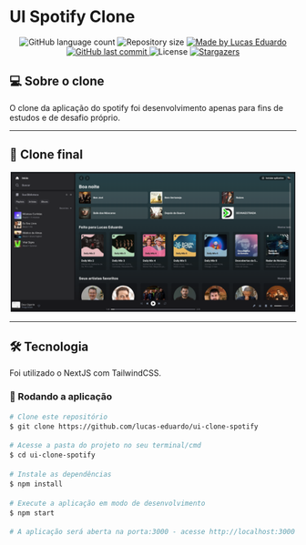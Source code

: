 # UI Spotify Clone

<p align="center">
  <img alt="GitHub language count" src="https://img.shields.io/github/languages/count/lucas-eduardo/ui-clone-spotify?color=%2304D361">

  <img alt="Repository size" src="https://img.shields.io/github/repo-size/lucas-eduardo/ui-clone-spotify">

  <a href="https://www.linkedin.com/in/lucasdeveloperti/">
    <img alt="Made by Lucas Eduardo" src="https://img.shields.io/badge/made%20by-Lucas Eduardo-%2304D361">
  </a>

  <a href="https://github.com/lucas-eduardo/ui-clone-spotify/commits/master">
    <img alt="GitHub last commit" src="https://img.shields.io/github/last-commit/lucas-eduardo/ui-clone-spotify">
  </a>

  <img alt="License" src="https://img.shields.io/badge/license-MIT-brightgreen">

   <a href="https://github.com/lucas-eduardo/ui-clone-spotify/stargazers">
    <img alt="Stargazers" src="https://img.shields.io/github/stars/lucas-eduardo/ui-clone-spotify?style=social">
  </a>
</p>

## 💻 Sobre o clone

O clone da aplicação do spotify foi desenvolvimento apenas para fins de estudos e de desafio próprio.

---

## 🎨 Clone final

<div align="center">
  <img src=".github/printScreen.png" width="500" />
</div>

---

## 🛠 Tecnologia

Foi utilizado o NextJS com TailwindCSS.

### 🧭 Rodando a aplicação

```bash
# Clone este repositório
$ git clone https://github.com/lucas-eduardo/ui-clone-spotify

# Acesse a pasta do projeto no seu terminal/cmd
$ cd ui-clone-spotify

# Instale as dependências
$ npm install

# Execute a aplicação em modo de desenvolvimento
$ npm start

# A aplicação será aberta na porta:3000 - acesse http://localhost:3000
```